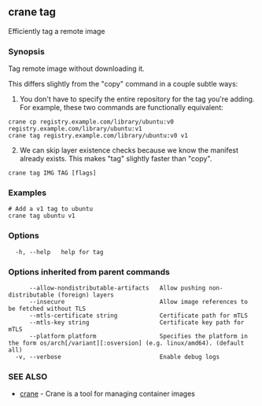 ## crane tag

Efficiently tag a remote image

### Synopsis

Tag remote image without downloading it.

This differs slightly from the "copy" command in a couple subtle ways:

1. You don't have to specify the entire repository for the tag you're adding. For example, these two commands are functionally equivalent:
```
crane cp registry.example.com/library/ubuntu:v0 registry.example.com/library/ubuntu:v1
crane tag registry.example.com/library/ubuntu:v0 v1
```

2. We can skip layer existence checks because we know the manifest already exists. This makes "tag" slightly faster than "copy".

```
crane tag IMG TAG [flags]
```

### Examples

```
# Add a v1 tag to ubuntu
crane tag ubuntu v1
```

### Options

```
  -h, --help   help for tag
```

### Options inherited from parent commands

```
      --allow-nondistributable-artifacts   Allow pushing non-distributable (foreign) layers
      --insecure                           Allow image references to be fetched without TLS
      --mtls-certificate string            Certificate path for mTLS
      --mtls-key string                    Certificate key path for mTLS
      --platform platform                  Specifies the platform in the form os/arch[/variant][:osversion] (e.g. linux/amd64). (default all)
  -v, --verbose                            Enable debug logs
```

### SEE ALSO

* [crane](crane.md)	 - Crane is a tool for managing container images

